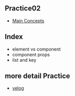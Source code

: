 ## Practice02
- [Main Concepts](https://ko.reactjs.org/docs/hello-world.html)

## Index
- element vs component
- component props
- list and key

## more detail Practice
- [velog](https://velog.io/@hancihu/React-%EA%B3%B5%EC%8B%9D-%EB%AC%B8%EC%84%9C-%EC%9D%BD%EA%B8%B0-1-Main-Concepts)

